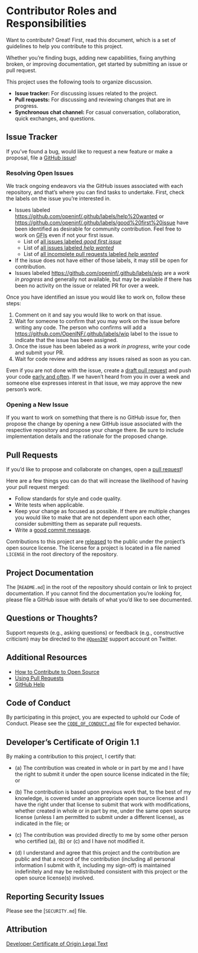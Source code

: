 <!--

https://docs.github.com/en/free-pro-team@latest/github/building-a-strong-community/setting-guidelines-for-repository-contributors

-->

# Contributor Roles and Responsibilities

Want to contribute? Great! First, read this document, which is a set of
guidelines to help you contribute to this project.

Whether you’re finding bugs, adding new capabilities, fixing anything broken, or
improving documentation, get started by submitting an issue or pull request.

This project uses the following tools to organize discussion.

- **Issue tracker:** For discussing issues related to the project.
- **Pull requests:** For discussing and reviewing changes that are in progress.
- **Synchronous chat channel:** For casual conversation, collaboration, quick
  exchanges, and questions.

## Issue Tracker

If you’ve found a bug, would like to request a new feature or make a proposal,
file a [GitHub issue]!

### Resolving Open Issues

We track ongoing endeavors via the GitHub issues associated with each
repository, and that’s where you can find tasks to undertake. First, check the
labels on the issue you’re interested in.

- Issues labeled https://github.com/openinf/.github/labels/help%20wanted or
  https://github.com/openinf/.github/labels/good%20first%20issue have been
  identified as desirable for community contribution. Feel free to work on
  <abbr title="Good First Issues">GFIs</abbr> even if not your first issue.
  - List of [all issues labeled _good first issue_][i-gfi]
  - List of [all issues labeled _help wanted_][i-help]
  - List of [all incomplete pull requests labeled _help wanted_][pr-help]
- If the issue does not have either of those labels, it may still be open for
  contribution.
- Issues labeled https://github.com/openinf/.github/labels/wip are a _work in
  progress_ and generally not available, but may be available if there has been
  no activity on the issue or related PR for over a week.

Once you have identified an issue you would like to work on, follow these steps:

1.  Comment on it and say you would like to work on that issue.
2.  Wait for someone to confirm that you may work on the issue before writing
    any code. The person who confirms will add a
    https://github.com/OpenINF/.github/labels/wip label to the issue to indicate
    that the issue has been assigned.
3.  Once the issue has been labeled as a _work in progress_, write your code and
    submit your PR.
4.  Wait for code review and address any issues raised as soon as you can.

Even if you are not done with the issue, create a [draft pull request] and
push your code [early and often][]. If we haven’t heard from you in over a week
and someone else expresses interest in that issue, we may approve the new
person’s work.

### Opening a New Issue

If you want to work on something that there is no GitHub issue for, then propose
the change by opening a new GitHub issue associated with the respective
repository and propose your change there. Be sure to include implementation
details and the rationale for the proposed change.

## Pull Requests

If you’d like to propose and collaborate on changes, open a [pull request]!

Here are a few things you can do that will increase the likelihood of having
your pull request merged:

- Follow standards for style and code quality.
- Write tests when applicable.
- Keep your change as focused as possible. If there are multiple changes you
  would like to make that are not dependent upon each other, consider submitting
  them as separate pull requests.
- Write a [good commit message][].

Contributions to this project are [released][contrib-license] to the public
under the project’s open source license. The license for a project is located in
a file named `LICENSE` in the root directory of the repository.

## Project Documentation

The [`README.md`] in the root of the repository should contain or link to
project documentation. If you cannot find the documentation you’re looking for,
please file a GitHub issue with details of what you’d like to see documented.

## Questions or Thoughts?

Support requests (e.g., asking questions) or feedback (e.g., constructive
criticism) may be directed to the [`@OpenINF`][twitter-account] support account
on Twitter.

## Additional Resources

- [How to Contribute to Open Source](https://opensource.guide/how-to-contribute/)
- [Using Pull Requests](https://help.github.com/articles/about-pull-requests/)
- [GitHub Help](https://help.github.com)

## Code of Conduct

By participating in this project, you are expected to uphold our Code of
Conduct. Please see the [`CODE_OF_CONDUCT.md`] file for expected behavior.

## Developer’s Certificate of Origin 1.1

By making a contribution to this project, I certify that:

- (a) The contribution was created in whole or in part by me and I have the
  right to submit it under the open source license indicated in the file; or

- (b) The contribution is based upon previous work that, to the best of my
  knowledge, is covered under an appropriate open source license and I have the
  right under that license to submit that work with modifications, whether
  created in whole or in part by me, under the same open source license (unless
  I am permitted to submit under a different license), as indicated in the file;
  or

- (c) The contribution was provided directly to me by some other person who
  certified (a), (b) or (c) and I have not modified it.

- (d) I understand and agree that this project and the contribution are public
  and that a record of the contribution (including all personal information I
  submit with it, including my sign-off) is maintained indefinitely and may be
  redistributed consistent with this project or the open source license(s)
  involved.

## Reporting Security Issues

Please see the [`SECURITY.md`] file.

## Attribution

[Developer Certificate of Origin Legal Text](https://developercertificate.org/)

[**@OpenINF**]: https://github.com/OpenINF
[**@OpenINF/.github**]: https://github.com/OpenINF/.github
[`authors`]:
  https://github.com/OpenINF/.github/blob/HEAD/AUTHORS
  'List of people who have contributed code to this project'
[`CODE_OF_CONDUCT.md`]:
  ./CODE_OF_CONDUCT.md
  'Standards for how to engage with the project community'
[`contributing`]: ./CONTRIBUTING.md 'Contribution guidelines for this project'
[`funding`]:
  ./.github/FUNDING.yml
  'How to financially support maintenance/development of @OpenINF projects on GitHub using GitHub Sponsors'
[`license`]:
  ./LICENSE
  'The open source software license(s) associated with this project'
[`readme`]: ./README.md 'The landing/home page of this project'
[`security`]:
  ./SECURITY.md
  'Instructions on how to report security vulnerabilities for this project'
[`support`]: ./SUPPORT.md 'Where to get help on this project'
[`vision`]: ./VISION.md 'What the goal(s) and/or scope are of this project'
[contrib-license]:
  https://help.github.com/articles/github-terms-of-service/#6-contributions-under-repository-license
[dco]: https://developercertificate.org
[draft pull request]:
  https://help.github.com/en/articles/about-pull-requests#draft-pull-requests
[early and often]: https://www.worklytics.co/blog/commit-early-push-often/
[good commit message]:
  http://tbaggery.com/2008/04/19/a-note-about-git-commit-messages.html
[i-gfi]:
  https://github.com/search?q=org%3Aopeninf+is%3Aissue+is%3Aopen+label%3A%22good+first+issue%22
[i-help]:
  https://github.com/search?q=org%3Aopeninf+is%3Aissue+is%3Aopen+label%3A%22help+wanted%22
[twitter-account]: https://twitter.com/OpenINF
[GitHub issue]:
  http://help.github.com/en/github/managing-your-work-on-github/creating-an-issue
[pr-help]:
  https://github.com/search?q=org%3Aopeninf+is%3Apr+is%3Aopen+label%3A%22help+wanted%22
[pull request]:
  https://help.github.com/en/desktop/contributing-to-projects/creating-a-pull-request
